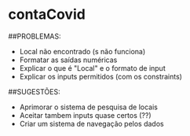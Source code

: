 # contaCovid


##PROBLEMAS:
* Local não encontrado (s não funciona)
* Formatar as saídas numéricas
* Explicar o que é "Local" e o formato de input
* Explicar os inputs permitidos (com os constraints)

##SUGESTÕES:
* Aprimorar o sistema de pesquisa de locais
* Aceitar tambem inputs quase certos (??)
* Criar um sistema de navegação pelos dados
